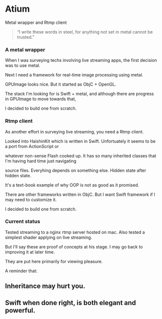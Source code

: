 # Atium
Metal wrapper and Rtmp client

> “I write these words in steel, for anything not set in metal cannot be trusted.”

### A metal wrapper

When I was surveying techs involving live streaming apps, the first decision was to use metal.

Next I need a framework for real-time image processing using metal. 

GPUImage looks nice. But it started as ObjC + OpenGL. 

The stack I'm looking for is Swift + metal, and although there are progress in GPUImage to move towards that, 

I decided to build one from scratch. 


### Rtmp client

As another effort in surveying live streaming, you need a Rtmp client. 

Looked into HaishinKit which is written in Swift. Unfortuately it seems to be a port from ActionScript or 

whatever non-sense Flash cooked up. It has so many inherited classes that I'm having hard time just navigating 

source files. Everyhing depends on something else. Hidden state after hidden state. 

It's a text-book example of why OOP is not as good as it promised. 

There are other frameworks written in ObjC. But I want Swift framework if I may need to customize it.

I decided to build one from scratch.


### Current status

Tested streaming to a nginx rtmp server hosted on mac. Also tested a simplest shader applying on live streaming. 

But I'll say these are proof of concepts at his stage. I may go back to improving it at later time.

They are put here primarily for viewing pleasure. 

A reminder that:

## Inheritance may hurt you.

## Swift when done right, is both elegant and powerful.





